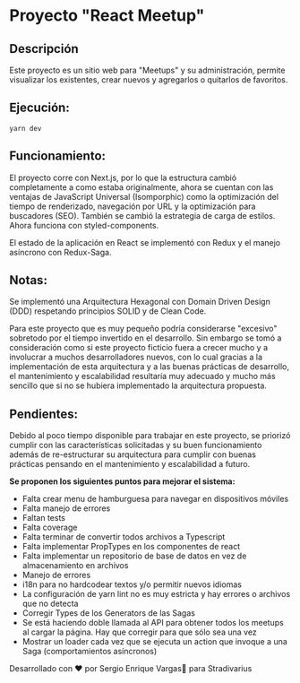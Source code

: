 # Proyecto "React Meetup"

## Descripción
Este proyecto es un sitio web para "Meetups" y su administración, permite visualizar los existentes, crear nuevos y agregarlos o quitarlos de favoritos.

## Ejecución:
`yarn dev`

## Funcionamiento:
El proyecto corre con Next.js, por lo que la estructura cambió completamente a como estaba originalmente, ahora se cuentan con las ventajas de JavaScript Universal (Isomporphic) como la optimización del tiempo de renderizado, navegación por URL y la optimización para buscadores (SEO). También se cambió la estrategia de carga de estilos. Ahora funciona con styled-components.

El estado de la aplicación en React se implementó con Redux y el manejo asíncrono con Redux-Saga.

## Notas:
Se implementó una Arquitectura Hexagonal con Domain Driven Design (DDD) respetando principios SOLID y de Clean Code.

Para este proyecto que es muy pequeño podría considerarse "excesivo" sobretodo por el tiempo invertido en el desarrollo. Sin embargo se tomó a consideración como si este proyecto ficticio fuera a crecer mucho y a involucrar a muchos desarrolladores nuevos, con lo cual gracias a la implementación de esta arquitectura y a las buenas prácticas de desarrollo, el mantenimiento y escalabilidad resultaría muy adecuado y mucho más sencillo que si no se hubiera implementado la arquitectura propuesta.

## Pendientes:
Debido al poco tiempo disponible para trabajar en este proyecto, se priorizó cumplir con las características solicitadas y su buen funcionamiento además de re-estructurar su arquitectura para cumplir con buenas prácticas pensando en el mantenimiento y escalabilidad a futuro.

**Se proponen los siguientes puntos para mejorar el sistema:**
- Falta crear menu de hamburguesa para navegar en dispositivos móviles
- Falta manejo de errores
- Faltan tests
- Falta coverage
- Falta terminar de convertir todos archivos a Typescript
- Falta implementar PropTypes en los componentes de react
- Falta implementar un repositorio de base de datos en vez de almacenamiento en archivos
- Manejo de errores
- i18n para no hardcodear textos y/o permitir nuevos idiomas
- La configuración de yarn lint no es muy estricta y hay errores o archivos que no detecta
- Corregir Types de los Generators de las Sagas
- Se está haciendo doble llamada al API para obtener todos los meetups al cargar la página. Hay que corregir para que sólo sea una vez
- Mostrar un loader cada vez que se ejecuta un action que invoque a una Saga (comportamientos asíncronos)

Desarrollado con ❤️ por Sergio Enrique Vargas🦊 para Stradivarius